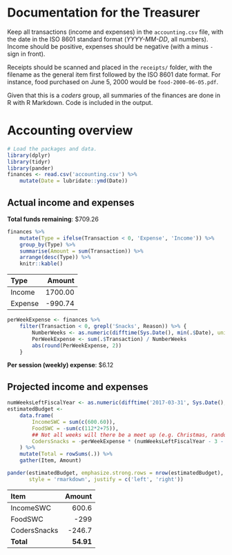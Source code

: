 Documentation for the Treasurer
===============================

Keep all transactions (income and expenses) in the `accounting.csv` file, with the date in the ISO 8601 standard format (*YYYY-MM-DD*, all numbers). Income should be positive, expenses should be negative (with a minus `-` sign in front).

Receipts should be scanned and placed in the `receipts/` folder, with the filename as the general item first followed by the ISO 8601 date format. For instance, food purchased on June 5, 2000 would be `food-2000-06-05.pdf`.

Given that this is a *coders* group, all summaries of the finances are done in R with R Markdown. Code is included in the output.

Accounting overview
===================

``` r
# Load the packages and data.
library(dplyr)
library(tidyr)
library(pander)
finances <- read.csv('accounting.csv') %>% 
    mutate(Date = lubridate::ymd(Date))
```

Actual income and expenses
--------------------------

**Total funds remaining**: $709.26

``` r
finances %>% 
    mutate(Type = ifelse(Transaction < 0, 'Expense', 'Income')) %>% 
    group_by(Type) %>% 
    summarise(Amount = sum(Transaction)) %>% 
    arrange(desc(Type)) %>% 
    knitr::kable()
```

| Type    |   Amount|
|:--------|--------:|
| Income  |  1700.00|
| Expense |  -990.74|

``` r
perWeekExpense <- finances %>% 
    filter(Transaction < 0, grepl('Snacks', Reason)) %>% {
        NumberWeeks <- as.numeric(difftime(Sys.Date(), min(.$Date), units = 'weeks'))
        PerWeekExpense <- sum(.$Transaction) / NumberWeeks
        abs(round(PerWeekExpense, 2))
    }
```

<!-- there are still 13.35 left in Luke's account -->
**Per session (weekly) expense**: $6.12

Projected income and expenses
-----------------------------

``` r
numWeeksLeftFiscalYear <- as.numeric(difftime('2017-03-31', Sys.Date(), units = 'weeks'))
estimatedBudget <- 
    data.frame(
        IncomeSWC = sum(c(600.60)),
        FoodSWC = -sum(c(112*2+75)),
        ## Not all weeks will there be a meet up (e.g. Christmas, random weeks).
        CodersSnacks = -perWeekExpense * (numWeeksLeftFiscalYear - 3 - 2)
    ) %>%
    mutate(Total = rowSums(.)) %>%
    gather(Item, Amount)

pander(estimatedBudget, emphasize.strong.rows = nrow(estimatedBudget), 
       style = 'rmarkdown', justify = c('left', 'right'))
```

| Item         |     Amount|
|:-------------|----------:|
| IncomeSWC    |      600.6|
| FoodSWC      |       -299|
| CodersSnacks |     -246.7|
| **Total**    |  **54.91**|
